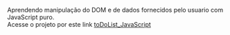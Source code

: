 Aprendendo manipulação do DOM e de dados fornecidos pelo usuario com JavaScript puro.
<br>
Acesse o projeto por este link <a href="https://joaopedro2dev.github.io/toDoList_JavaScript/">toDoList_JavaScript</a>
